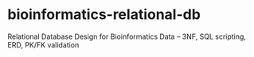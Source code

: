 # bioinformatics-relational-db
Relational Database Design for Bioinformatics Data – 3NF, SQL scripting, ERD, PK/FK validation

